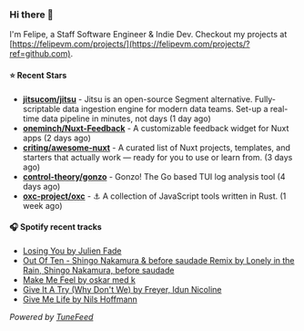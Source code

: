 ### Hi there 👋

I'm Felipe, a Staff Software Engineer & Indie Dev. Checkout my projects at [https://felipevm.com/projects/](https://felipevm.com/projects/?ref=github.com).

#### ⭐ Recent Stars
- **[jitsucom/jitsu](https://github.com/jitsucom/jitsu)** - Jitsu is an open-source Segment alternative. Fully-scriptable data ingestion engine for modern data teams. Set-up a real-time data pipeline in minutes, not days (1 day ago)
- **[oneminch/Nuxt-Feedback](https://github.com/oneminch/Nuxt-Feedback)** - A customizable feedback widget for Nuxt apps (2 days ago)
- **[criting/awesome-nuxt](https://github.com/criting/awesome-nuxt)** - A curated list of Nuxt projects, templates, and starters that actually work — ready for you to use or learn from. (3 days ago)
- **[control-theory/gonzo](https://github.com/control-theory/gonzo)** - Gonzo! The Go based TUI log analysis tool (4 days ago)
- **[oxc-project/oxc](https://github.com/oxc-project/oxc)** - ⚓ A collection of JavaScript tools written in Rust. (1 week ago)

#### 🎧 Spotify recent tracks
- [Losing You by Julien Fade](https://open.spotify.com/track/7mNXqJNUEPqiALzp1I9Yk1)
- [Out Of Ten - Shingo Nakamura &amp; before saudade Remix by Lonely in the Rain, Shingo Nakamura, before saudade](https://open.spotify.com/track/6EU7osUcQJSBc5dHiNTlPj)
- [Make Me Feel by oskar med k](https://open.spotify.com/track/1GfJCWGLfdev016PSsrUO8)
- [Give It A Try (Why Don&#39;t We) by Freyer, Idun Nicoline](https://open.spotify.com/track/0zd56qb1rPeB5kyWZKGZbX)
- [Give Me Life by Nils Hoffmann](https://open.spotify.com/track/1VIFS9J23S0zWLbs5U0f2X)

_Powered by [TuneFeed](https://tunefeed.app?ref=github.com)_
